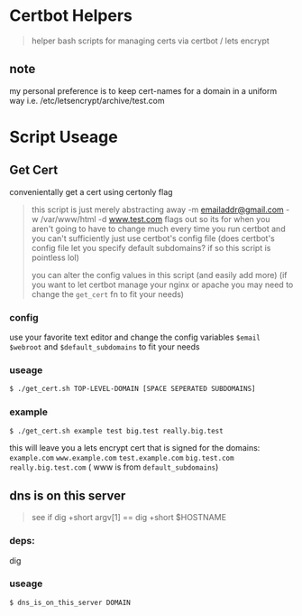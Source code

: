 # Certbot Helpers
> helper bash scripts for managing certs via certbot / lets encrypt

## note
my personal preference is to keep cert-names for a domain in a uniform way
i.e. /etc/letsencrypt/archive/test.com

# Script Useage

## Get Cert

convenientally get a cert using certonly flag

> this script is just merely abstracting away -m emailaddr@gmail.com -w /var/www/html -d www.test.com flags out 
> so its for when you aren't going to have to change much every time you run certbot and you can't sufficiently just use certbot's config file
> (does certbot's config file let you specify default subdomains? if so this script is pointless lol)
>
> you can alter the config values in this script (and easily add more)
> (if you want to let certbot manage your nginx or apache you may need to change the `get_cert` fn to fit your needs)

### config

use your favorite text editor and change the config variables `$email` `$webroot` and `$default_subdomains` to fit your needs

### useage

```sh
$ ./get_cert.sh TOP-LEVEL-DOMAIN [SPACE SEPERATED SUBDOMAINS]
```

### example

```sh
$ ./get_cert.sh example test big.test really.big.test
```
this will leave you a lets encrypt cert that is signed for the domains:
     `example.com` `www.example.com` `test.example.com` `big.test.com` `really.big.test.com`
    ( www is from `default_subdomains`)
>

## dns is on this server
> see if dig +short argv[1] == dig +short $HOSTNAME

### deps:
dig

### useage
```sh
$ dns_is_on_this_server DOMAIN
```
